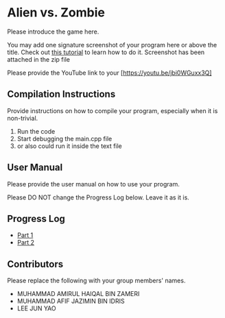 # Alien vs. Zombie

Please introduce the game here.

You may add one signature screenshot of your program here or above the title. Check out [this tutorial](https://www.digitalocean.com/community/tutorials/markdown-markdown-images) to learn how to do it. Screenshot has been attached in the zip file

Please provide the YouTube link to your [https://youtu.be/jbi0WGuxx3Q]

## Compilation Instructions

Provide instructions on how to compile your program, especially when it is non-trivial.
1. Run the code
2. Start debugging the main.cpp file
3. or also could run it inside the text file

## User Manual

Please provide the user manual on how to use your program.

Please DO NOT change the Progress Log below. Leave it as it is.

## Progress Log

- [Part 1](PART1.md)
- [Part 2](PART2.md)

## Contributors

Please replace the following with your group members' names. 

- MUHAMMAD AMIRUL HAIQAL BIN ZAMERI
- MUHAMMAD AFIF JAZIMIN BIN IDRIS
- LEE JUN YAO
